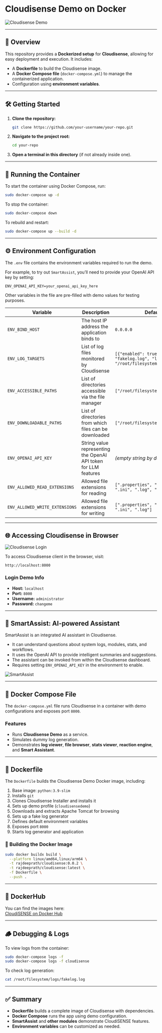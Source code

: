 # Cloudisense Demo on Docker

![Cloudisense Demo](assets/dashboard.png)

---

## 🧭 Overview

This repository provides a **Dockerized setup** for **Cloudisense**, allowing for easy deployment and execution. It includes:

- A **Dockerfile** to build the Cloudisense image.
- A **Docker Compose file** (`docker-compose.yml`) to manage the containerized application.
- Configuration using **environment variables**.

---

## 🛠️ Getting Started

1. **Clone the repository:**
   ```bash
   git clone https://github.com/your-username/your-repo.git
   ```

2. **Navigate to the project root:**
   ```bash
   cd your-repo
   ```

3. **Open a terminal in this directory** (if not already inside one).

---

## 🔹 Running the Container

To start the container using Docker Compose, run:

```bash
sudo docker-compose up -d
```

To stop the container:

```bash
sudo docker-compose down
```

To rebuild and restart:

```bash
sudo docker-compose up --build -d
```

---

## ⚙️ Environment Configuration

The `.env` file contains the environment variables required to run the demo.

For example, to try out `SmartAssist`, you’ll need to provide your OpenAI API key by setting:

```env
ENV_OPENAI_API_KEY=your_openai_api_key_here
```

Other variables in the file are pre-filled with demo values for testing purposes.

| **Variable**                    | **Description**                                                                 | **Default Value**                                                                                          |
|--------------------------------|---------------------------------------------------------------------------------|-------------------------------------------------------------------------------------------------------------|
| `ENV_BIND_HOST`                | The host IP address the application binds to                                   | `0.0.0.0`                                                                                                   |
| `ENV_LOG_TARGETS`              | List of log files monitored by Cloudisense                                     | `[{"enabled": true, "name": "fakelog.log", "log_file_path": "/root/filesystem/logs/fakelog.log"}]`         |
| `ENV_ACCESSIBLE_PATHS`         | List of directories accessible via the file manager                            | `["/root/filesystem"]`                                                                                      |
| `ENV_DOWNLOADABLE_PATHS`       | List of directories from which files can be downloaded                         | `["/root/filesystem"]`                                                                                      |
| `ENV_OPENAI_API_KEY`           | String value representing the OpenAI API token for LLM features                | *(empty string by default)*                                                                                |
| `ENV_ALLOWED_READ_EXTENSIONS`  | Allowed file extensions for reading                                            | `[".properties", ".xml", ".txt", ".ini", ".log", ".sh", ".bat"]`                                            |
| `ENV_ALLOWED_WRITE_EXTENSIONS` | Allowed file extensions for writing                                            | `[".properties", ".xml", ".txt", ".ini", ".log"]`                                                           |

---

## 🌐 Accessing Cloudisense in Browser

![Cloudisense Login](assets/login.png)

To access Cloudisense client in the browser, visit:

```
http://localhost:8000
```

### Login Demo Info

- **Host:** `localhost`
- **Port:** `8000`
- **Username:** `administrator`
- **Password:** `changeme`

---

## 🧠 SmartAssist: AI-powered Assistant

SmartAssist is an integrated AI assistant in Cloudisense.

- It can understand questions about system logs, modules, stats, and workflows.
- It uses the OpenAI API to provide intelligent summaries and suggestions.
- The assistant can be invoked from within the Cloudisense dashboard.
- Requires setting `ENV_OPENAI_API_KEY` in the environment to enable.

![SmartAssist](assets/smartassist.png)

---

## 🐳 Docker Compose File

The `docker-compose.yml` file runs Cloudisense in a container with demo configurations and exposes port `8000`.

### Features

- Runs **Cloudisense Demo** as a service.
- Simulates dummy log generation.
- Demonstrates **log viewer**, **file browser**, **stats viewer**, **reaction engine**, and **Smart Assistant**.

---

## 🧱 Dockerfile

The `Dockerfile` builds the Cloudisense Demo Docker image, including:

1. Base image: `python:3.9-slim`
2. Installs `git`
3. Clones Cloudisense Installer and installs it
4. Sets up demo profile (`cloudisensedemo`)
5. Downloads and extracts Apache Tomcat for browsing
6. Sets up a fake log generator
7. Defines default environment variables
8. Exposes port `8000`
9. Starts log generator and application

### 🔨 Building the Docker Image

```bash
sudo docker buildx build \
  --platform linux/amd64,linux/arm64 \
  -t rajdeeprath/cloudisense:0.0.2 \
  -t rajdeeprath/cloudisense:latest \
  -f Dockerfile \
  --push .
```

---

## 🐋 DockerHub

You can find the images here:  
[CloudiSENSE on Docker Hub](https://hub.docker.com/repository/docker/rajdeeprath/cloudisense/general)

---

## 🪵 Debugging & Logs

To view logs from the container:

```bash
sudo docker-compose logs -f
sudo docker-compose logs -f cloudisense
```

To check log generation:

```bash
cat /root/filesystem/logs/fakelog.log
```

---

## ✅ Summary

- **Dockerfile** builds a complete image of Cloudisense with dependencies.
- **Docker Compose** runs the app using demo configuration.
- **SmartAssist** and **other modules** demonstrate CloudiSENSE features.
- **Environment variables** can be customized as needed.
